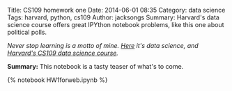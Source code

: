 Title: CS109 homework one
Date: 2014-06-01 08:35
Category: data science
Tags: harvard, python, cs109
Author: jacksongs
Summary: Harvard's data science course offers great IPYthon notebook problems, like this one about political polls.

*Never stop learning is a motto of mine. [Here](/dabbling-in-data-science.html) it's data science, and [Harvard's CS109 data science course](http://cs109.org/).*

**Summary:** This notebook is a tasty teaser of what's to come.

{% notebook HW1forweb.ipynb %}
